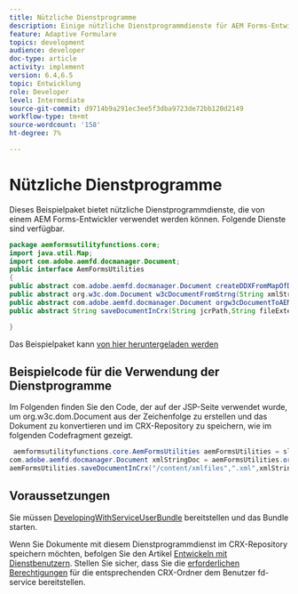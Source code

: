 ```yaml
---
title: Nützliche Dienstprogramme
description: Einige nützliche Dienstprogrammdienste für AEM Forms-Entwickler
feature: Adaptive Formulare
topics: development
audience: developer
doc-type: article
activity: implement
version: 6.4,6.5
topic: Entwicklung
role: Developer
level: Intermediate
source-git-commit: d9714b9a291ec3ee5f3dba9723de72bb120d2149
workflow-type: tm+mt
source-wordcount: '158'
ht-degree: 7%

---
```



# Nützliche Dienstprogramme

Dieses Beispielpaket bietet nützliche Dienstprogrammdienste, die von einem AEM Forms-Entwickler verwendet werden können. Folgende Dienste sind verfügbar.


```java
package aemformsutilityfunctions.core;
import java.util.Map;
import com.adobe.aemfd.docmanager.Document;
public interface AemFormsUtilities
{
public abstract com.adobe.aemfd.docmanager.Document createDDXFromMapOfDocuments(Map<String, com.adobe.aemfd.docmanager.Document> paramMap);
public abstract org.w3c.dom.Document w3cDocumentFromStrng(String xmlString);
public abstract com.adobe.aemfd.docmanager.Document orgw3cDocumentToAEMFDDocument(org.w3c.dom.Document xmlDocument);
public abstract String saveDocumentInCrx(String jcrPath,String fileExtension, Document documentToSave);

}
```

Das Beispielpaket kann [von hier heruntergeladen werden](assets/aemformsutilityfunctions.aemformsutilityfunctions.core-1.0-SNAPSHOT.jar)

## Beispielcode für die Verwendung der Dienstprogramme

Im Folgenden finden Sie den Code, der auf der JSP-Seite verwendet wurde, um org.w3c.dom.Document aus der Zeichenfolge zu erstellen und das Dokument zu konvertieren und im CRX-Repository zu speichern, wie im folgenden Codefragment gezeigt.

```java
 aemformsutilityfunctions.core.AemFormsUtilities aemFormsUtilities = sling.getService(aemformsutilityfunctions.core.AemFormsUtilities.class);
com.adobe.aemfd.docmanager.Document xmlStringDoc = aemFormsUtilities.orgw3cDocumentToAEMFDDocument(aemFormsUtilities.w3cDocumentFromStrng("<data><fname>Girish</fname></data>"));
aemFormsUtilities.saveDocumentInCrx("/content/xmlfiles",".xml",xmlStringDoc);
```

## Voraussetzungen


Sie müssen [DevelopingWithServiceUserBundle](https://experienceleague.adobe.com/docs/experience-manager-learn/assets/DevelopingWithServiceUser.jar) bereitstellen und das Bundle starten.


Wenn Sie Dokumente mit diesem Dienstprogrammdienst im CRX-Repository speichern möchten, befolgen Sie den Artikel [Entwickeln mit Dienstbenutzern](https://experienceleague.adobe.com/docs/experience-manager-learn/forms/adaptive-forms/service-user-tutorial-develop.html?lang=en#adaptive-forms). Stellen Sie sicher, dass Sie die [erforderlichen Berechtigungen](http://localhost:4502/useradmin) für die entsprechenden CRX-Ordner dem Benutzer fd-service bereitstellen.

